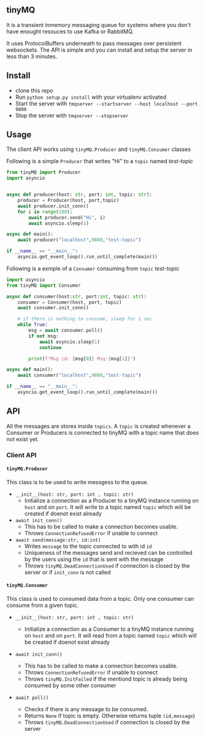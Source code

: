 ## tinyMQ
It is a transient inmemory messaging queue for systems where you don't have enought resouces to use Kafka or RabbitMQ. 

It uses ProtocolBuffers underneath to pass messages over persistent websockets. The API is simple and you can install and setup the server in less than 3 minutes.

## Install
- clone this repo
- Run `python setup.py install` with your virtualenv activated
- Start the server with `tmqserver --startserver --host localhost --port 9800`
- Stop the server with `tmqserver --stopserver`

## Usage
The client API works using `tinyMQ.Producer` and `tinyMQ.Consumer` classes

Following is a simple `Producer` that writes "Hi" to a `topic` named *test-topic*

```python
from tinyMQ import Producer
import asyncio


async def producer(host: str, port: int, topic: str): 
    producer = Producer(host, port,topic)
    await producer.init_conn()
    for i in range(100):
        await producer.send("Hi", i)
        await asyncio.sleep(1)

async def main():
    await producer("localhost",9800,"test-topic")

if __name__ == "__main__":
    asyncio.get_event_loop().run_until_complete(main())
```

Following is a exmple of a `Consumer` consuming from `topic` *test-topic*

```python
import asyncio
from tinyMQ import Consumer

async def consumer(host:str, port:int, topic: str):
    consumer = Consumer(host, port, topic)
    await consumer.init_conn()

    # if there is nothing to consume, sleep for 1 sec
    while True:
        msg = await consumer.poll()
        if not msg:
            await asyncio.sleep(1)
            continue

        print(f"Msg id: {msg[0]} Msg:{msg[1]}")

async def main():
    await consumer("localhost",9800,"test-topic")

if __name__ == "__main__":
    asyncio.get_event_loop().run_until_complete(main())
```

## API
All the messages are stores inside `topics`. A `topic` is created whenever a Consumer or Producers is connected to tinyMQ with a topic name that does not exist yet.

### Client API
#### `tinyMQ.Producer`
This class is to be used to write messgess to the queue.
- `__init__(host: str, port: int , topic: str)`
    - Initialize a connection as a Producer to a tinyMQ instance running on `host` and on `port`. It will write to a topic named `topic` which will be created if doenot exist already
- `await init_conn()`
    - This has to be called to make a connection becomes usable.
    - Throws `ConnectionRefusedError` if unable to connect
- `await send(message:str, id:int)`
    - Writes `message` to the topic connected to with id `id`
    - Uniqueness of the messages send and recieved can be controlled by the users using the `id` that is sent with the message
    - Throws `tinyMQ.DeadConnectionUsed` if connection is closed by the server or if `init_conn` is not called
#### `tinyMQ.Consumer`
This class is used to consumed data from a topic. Only one consumer can consume from a given topic.
- `__init__(host: str, port: int , topic: str)`
    - Initialize a connection as a Consumer to a tinyMQ instance running on `host` and on `port`. It will read from a topic named `topic` which will be created if doenot exist already
- `await init_conn()`
    - This has to be called to make a connection becomes usable.
    - Throws `ConnectionRefusedError` if unable to connect
    - Throws `tinyMQ.InitFailed` if the mentiond topic is already being consumed by some other consumer

- `await poll()`
    - Checks if there is any message to be consumed.
    - Returns `None` if topic is empty. Otherwise returns tuple `(id,message`)
    - Throws `tinyMQ.DeadConnectionUsed` if connection is closed by the server
